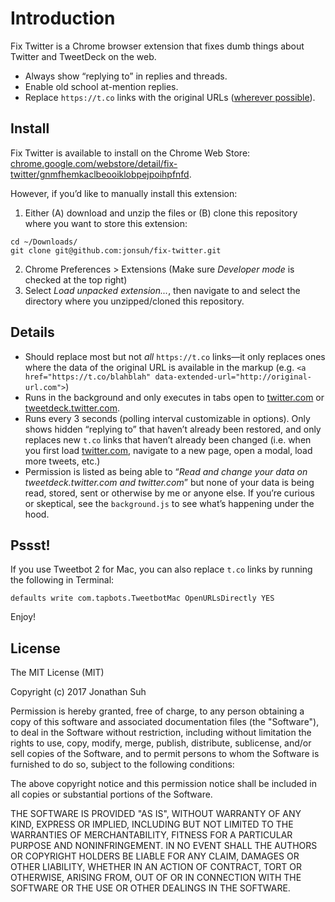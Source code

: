 # Introduction

Fix Twitter is a Chrome browser extension that fixes dumb things about Twitter and TweetDeck on the web.

- Always show “replying to” in replies and threads.
- Enable old school at-mention replies.
- Replace `https://t.co` links with the original URLs ([wherever possible](#details)).

## Install

Fix Twitter is available to install on the Chrome Web Store: [chrome.google.com/webstore/detail/fix-twitter/gnmfhemkaclbeooiklobpejpoihpfnfd](https://chrome.google.com/webstore/detail/fix-twitter/gnmfhemkaclbeooiklobpejpoihpfnfd).

However, if you’d like to manually install this extension:

1. Either (A) download and unzip the files or (B) clone this repository where you want to store this extension:

```
cd ~/Downloads/
git clone git@github.com:jonsuh/fix-twitter.git
```

2. Chrome Preferences > Extensions (Make sure *Developer mode* is checked at the top right)
3. Select *Load unpacked extension...*, then navigate to and select the directory where you unzipped/cloned this repository.

## Details

- Should replace most but not *all* `https://t.co` links—it only replaces ones where the data of the original URL is available in the markup (e.g. `<a href="https://t.co/blahblah" data-extended-url="http://original-url.com">`)
- Runs in the background and only executes in tabs open to [twitter.com](https://twitter.com) or [tweetdeck.twitter.com](https://tweetdeck.twitter.com).
- Runs every 3 seconds (polling interval customizable in options). Only shows hidden “replying to” that haven’t already been restored, and only replaces new `t.co` links that haven’t already been changed (i.e. when you first load [twitter.com](https://twitter.com), navigate to a new page, open a modal, load more tweets, etc.)
- Permission is listed as being able to “*Read and change your data on tweetdeck.twitter.com and twitter.com*” but none of your data is being read, stored, sent or otherwise by me or anyone else. If you’re curious or skeptical, see the `background.js` to see what’s happening under the hood.

## Pssst!

If you use Tweetbot 2 for Mac, you can also replace `t.co` links by running the following in Terminal:

```
defaults write com.tapbots.TweetbotMac OpenURLsDirectly YES
```

Enjoy!

## License

The MIT License (MIT)

Copyright (c) 2017 Jonathan Suh

Permission is hereby granted, free of charge, to any person obtaining a copy of this software and associated documentation files (the "Software"), to deal in the Software without restriction, including without limitation the rights to use, copy, modify, merge, publish, distribute, sublicense, and/or sell copies of the Software, and to permit persons to whom the Software is furnished to do so, subject to the following conditions:

The above copyright notice and this permission notice shall be included in all copies or substantial portions of the Software.

THE SOFTWARE IS PROVIDED "AS IS", WITHOUT WARRANTY OF ANY KIND, EXPRESS OR IMPLIED, INCLUDING BUT NOT LIMITED TO THE WARRANTIES OF MERCHANTABILITY, FITNESS FOR A PARTICULAR PURPOSE AND NONINFRINGEMENT. IN NO EVENT SHALL THE AUTHORS OR COPYRIGHT HOLDERS BE LIABLE FOR ANY CLAIM, DAMAGES OR OTHER LIABILITY, WHETHER IN AN ACTION OF CONTRACT, TORT OR OTHERWISE, ARISING FROM, OUT OF OR IN CONNECTION WITH THE SOFTWARE OR THE USE OR OTHER DEALINGS IN THE SOFTWARE.
